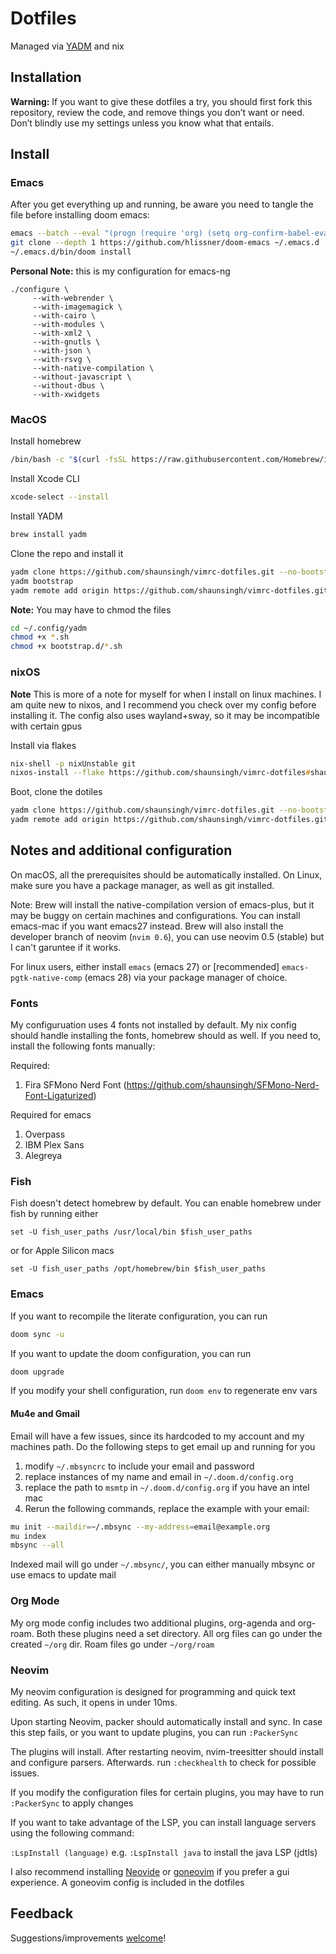 # Dotfiles

Managed via [YADM](https://github.com/TheLocehiliosan/yadm) and nix

## Installation

**Warning:** If you want to give these dotfiles a try, you should first fork this repository, review the code, and remove things you don’t want or need. Don’t blindly use my settings unless you know what that entails.

## Install

### Emacs

After you get everything up and running, be aware you need to tangle the file before installing doom emacs: 
```sh
emacs --batch --eval "(progn (require 'org) (setq org-confirm-babel-evaluate nil) (org-babel-tangle-file \"~/.config/doom/config.org\"))"
git clone --depth 1 https://github.com/hlissner/doom-emacs ~/.emacs.d
~/.emacs.d/bin/doom install
```

**Personal Note:** this is my configuration for emacs-ng
```        
./configure \
     --with-webrender \
     --with-imagemagick \
     --with-cairo \
     --with-modules \
     --with-xml2 \
     --with-gnutls \
     --with-json \
     --with-rsvg \
     --with-native-compilation \
     --without-javascript \
     --without-dbus \
     --with-xwidgets
```

### MacOS

Install homebrew
```sh
/bin/bash -c "$(curl -fsSL https://raw.githubusercontent.com/Homebrew/install/HEAD/install.sh)"
```
Install Xcode CLI
```sh
xcode-select --install
```
Install YADM
```sh
brew install yadm
```
Clone the repo and install it
```sh
yadm clone https://github.com/shaunsingh/vimrc-dotfiles.git --no-bootstrap
yadm bootstrap
yadm remote add origin https://github.com/shaunsingh/vimrc-dotfiles.git
```

**Note:** You may have to chmod the files
```sh
cd ~/.config/yadm
chmod +x *.sh
chmod +x bootstrap.d/*.sh
```

### nixOS

**Note** This is more of a note for myself for when I install on linux machines. I am quite new to nixos, and I recommend you check over my config before installing it. The config also uses wayland+sway, so it may be incompatible with certain gpus

Install via flakes
```zsh
nix-shell -p nixUnstable git
nixos-install --flake https://github.com/shaunsingh/vimrc-dotfiles#shaunsingh-laptop
```

Boot, clone the dotiles
```zsh
yadm clone https://github.com/shaunsingh/vimrc-dotfiles.git --no-bootstrap
yadm remote add origin https://github.com/shaunsingh/vimrc-dotfiles.git
```

## Notes and additional configuration

On macOS, all the prerequisites should be automatically installed. On Linux, make sure you have a package manager, as well as git installed.

Note: Brew will install the native-compilation version of emacs-plus, but it may be buggy on certain machines and configurations. You can install emacs-mac if you want emacs27 instead. Brew will also install the developer branch of neovim (`nvim 0.6`), you can use neovim 0.5 (stable) but I can't garuntee if it works.

For linux users, either install `emacs` (emacs 27) or [recommended] `emacs-pgtk-native-comp` (emacs 28) via your package manager of choice.

### Fonts
My configuruation uses 4 fonts not installed by default. My nix config should
handle installing the fonts, homebrew should as well. If you need to, install
the following fonts manually:

Required:
1. Fira SFMono Nerd Font (https://github.com/shaunsingh/SFMono-Nerd-Font-Ligaturized)

Required for emacs
1. Overpass
2. IBM Plex Sans
3. Alegreya

### Fish

Fish doesn't detect homebrew by default. You can enable homebrew under fish by running either

`set -U fish_user_paths /usr/local/bin $fish_user_paths`

or for Apple Silicon macs

`set -U fish_user_paths /opt/homebrew/bin $fish_user_paths`


### Emacs

If you want to recompile the literate configuration, you can run

```zsh
doom sync -u
```

If you want to update the doom configuration, you can run

```zsh
doom upgrade
```

If you modify your shell configuration, run `doom env` to regenerate env vars

#### Mu4e and Gmail
Email will have a few issues, since its hardcoded to my account and my machines path. Do the following steps to get email up and running for you

1. modify `~/.mbsyncrc` to include your email and password
2. replace instances of my name and email in `~/.doom.d/config.org`
3. replace the path to `msmtp` in `~/.doom.d/config.org` if you have an intel mac
4. Rerun the following commands, replace the example with your email:

```zsh
mu init --maildir=~/.mbsync --my-address=email@example.org
mu index
mbsync --all
```

Indexed mail will go under `~/.mbsync/`, you can either manually mbsync or use emacs to update mail

### Org Mode

My org mode config includes two additional plugins, org-agenda and org-roam.
Both these plugins need a set directory. All org files can go under the created `~/org` dir. Roam files go under `~/org/roam`

### Neovim

My neovim configuration is designed for programming and quick text editing. As such, it opens in under 10ms.

Upon starting Neovim, packer should automatically install and sync. In case this step fails, or you want to update plugins, you can run `:PackerSync`

The plugins will install. After restarting neovim, nvim-treesitter should install and configure parsers. Afterwards. run `:checkhealth` to check for possible issues.

If you modify the configuration files for certain plugins, you may have to run `:PackerSync` to apply changes

If you want to take advantage of the LSP, you can install language servers using the following command:

`:LspInstall (language)` e.g. `:LspInstall java` to install the java LSP (jdtls)

I also recommend installing [Neovide](https://github.com/Kethku/neovide) or [goneovim](https://github.com/akiyosi/goneovim) if you prefer a gui experience. A goneovim config is included in the dotfiles

## Feedback

Suggestions/improvements
[welcome](https://github.com/shaunsingh/vimrc-dotfiles/issues)!
